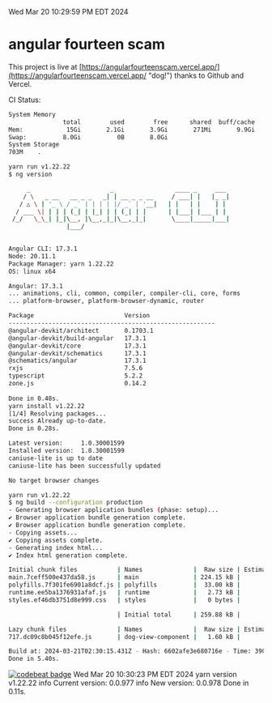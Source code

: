Wed Mar 20 10:29:59 PM EDT 2024

# angular fourteen scam


This project is live at [https://angularfourteenscam.vercel.app/](https://angularfourteenscam.vercel.app/ "dog!") thanks to Github and Vercel.

CI Status: 

```bash
System Memory
               total        used        free      shared  buff/cache   available
Mem:            15Gi       2.1Gi       3.9Gi       271Mi       9.9Gi        13Gi
Swap:          8.0Gi          0B       8.0Gi
System Storage
703M	.
```
```bash
yarn run v1.22.22
$ ng version

     _                      _                 ____ _     ___
    / \   _ __   __ _ _   _| | __ _ _ __     / ___| |   |_ _|
   / △ \ | '_ \ / _` | | | | |/ _` | '__|   | |   | |    | |
  / ___ \| | | | (_| | |_| | | (_| | |      | |___| |___ | |
 /_/   \_\_| |_|\__, |\__,_|_|\__,_|_|       \____|_____|___|
                |___/
    

Angular CLI: 17.3.1
Node: 20.11.1
Package Manager: yarn 1.22.22
OS: linux x64

Angular: 17.3.1
... animations, cli, common, compiler, compiler-cli, core, forms
... platform-browser, platform-browser-dynamic, router

Package                         Version
---------------------------------------------------------
@angular-devkit/architect       0.1703.1
@angular-devkit/build-angular   17.3.1
@angular-devkit/core            17.3.1
@angular-devkit/schematics      17.3.1
@schematics/angular             17.3.1
rxjs                            7.5.6
typescript                      5.2.2
zone.js                         0.14.2
    
Done in 0.48s.
yarn install v1.22.22
[1/4] Resolving packages...
success Already up-to-date.
Done in 0.28s.
```
```bash
Latest version:     1.0.30001599
Installed version:  1.0.30001599
caniuse-lite is up to date
caniuse-lite has been successfully updated

No target browser changes
```
```bash
yarn run v1.22.22
$ ng build --configuration production
- Generating browser application bundles (phase: setup)...
✔ Browser application bundle generation complete.
✔ Browser application bundle generation complete.
- Copying assets...
✔ Copying assets complete.
- Generating index html...
✔ Index html generation complete.

Initial chunk files           | Names              |  Raw size | Estimated transfer size
main.7ceff500e437da58.js      | main               | 224.15 kB |                60.61 kB
polyfills.7f301fe6901a8dcf.js | polyfills          |  33.00 kB |                10.64 kB
runtime.ee5ba1376931afaf.js   | runtime            |   2.73 kB |                 1.27 kB
styles.ef46db3751d8e999.css   | styles             |   0 bytes |                       -

                              | Initial total      | 259.88 kB |                72.52 kB

Lazy chunk files              | Names              |  Raw size | Estimated transfer size
717.dc09c8b045f12efe.js       | dog-view-component |   1.60 kB |               802 bytes

Build at: 2024-03-21T02:30:15.431Z - Hash: 6602afe3e680716e - Time: 3903ms
Done in 5.40s.
```
[![codebeat badge](https://codebeat.co/badges/8cb3c84a-d002-4f78-98dd-3540260c751a)](https://codebeat.co/projects/github-com-kfedora-angularfourteenscam-master)
Wed Mar 20 10:30:23 PM EDT 2024
yarn version v1.22.22
info Current version: 0.0.977
info New version: 0.0.978
Done in 0.11s.
